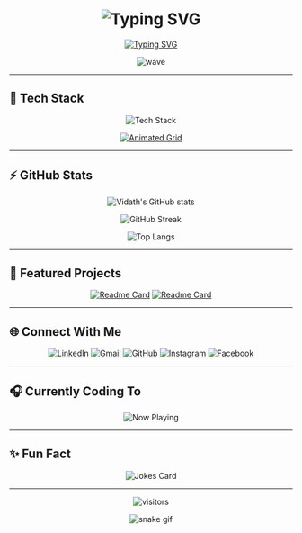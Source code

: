 <h1 align="center">
  <img src="https://readme-typing-svg.demolab.com?font=Fira+Code&size=30&pause=1000&color=00F7FF&center=true&vCenter=true&width=435&lines=Hi+I'm+Vidath+Theekshana;CS+Undergraduate+@+SLIIT;Passionate+Web+%26+AI+Developer" alt="Typing SVG" />
</h1>

<p align="center">
  <a href="https://git.io/typing-svg"><img src="https://readme-typing-svg.demolab.com?font=Fira+Code&duration=3000&pause=1000&color=00F7FF&center=true&vCenter=true&width=435&lines=Full-Stack+Developer;AI+Enthusiast;Open+Source+Contributor" alt="Typing SVG" /></a>
</p>

<div align="center">
  
  ![wave](https://user-images.githubusercontent.com/18350557/176309783-0785949b-9127-417c-8b55-ab5a4333674e.gif) 
  
</div>

---

## 🚀 Tech Stack

<p align="center">
  <img src="https://skillicons.dev/icons?i=python,js,react,nodejs,java,c,mysql,html,css,tailwind,git,github,vscode&perline=7&theme=dark" alt="Tech Stack" />
</p>

<div align="center">
  
  [![Animated Grid](https://github-readme-tech-stack.vercel.app/api/cards?title=Tech%20Stack&lineCount=2&line1=python,javascript,typescript,react,nodejs;Python,JavaScript,TypeScript,React,Node.js&line2=html,css,tailwind,mysql,java,c;HTML,CSS,Tailwind,MySQL,Java,C&theme=github_dark)](https://github-readme-tech-stack.vercel.app)
  
</div>

---

## ⚡ GitHub Stats

<div align="center">
  
  ![Vidath's GitHub stats](https://github-readme-stats.vercel.app/api?username=IT23398184&show_icons=true&theme=radical&count_private=true&include_all_commits=true&hide_border=true)
  
  ![GitHub Streak](https://streak-stats.demolab.com?user=IT23398184&theme=radical&hide_border=true&date_format=M%20j%5B%2C%20Y%5D)
  
  ![Top Langs](https://github-readme-stats.vercel.app/api/top-langs/?username=IT23398184&layout=compact&theme=radical&hide_border=true)
  
</div>

---

## 🌟 Featured Projects

<div align="center">
  
  [![Readme Card](https://github-readme-stats.vercel.app/api/pin/?username=IT23398184&repo=your-repo-name&theme=radical)](https://github.com/IT23398184/your-repo-name)
  [![Readme Card](https://github-readme-stats.vercel.app/api/pin/?username=IT23398184&repo=your-repo-name&theme=radical)](https://github.com/IT23398184/your-repo-name)
  
</div>

---

## 🌐 Connect With Me

<p align="center">
  <a href="https://linkedin.com/in/vidath-theekshana" target="_blank">
    <img src="https://img.shields.io/badge/LinkedIn-0077B5?style=for-the-badge&logo=linkedin&logoColor=white" alt="LinkedIn"/>
  </a>
  <a href="mailto:vidaththeekshana@gmail.com">
    <img src="https://img.shields.io/badge/Gmail-D14836?style=for-the-badge&logo=gmail&logoColor=white" alt="Gmail"/>
  </a>
  <a href="https://github.com/IT23398184" target="_blank">
    <img src="https://img.shields.io/badge/GitHub-100000?style=for-the-badge&logo=github&logoColor=white" alt="GitHub"/>
  </a>
  <a href="https://www.instagram.com/vidath._.t" target="_blank">
    <img src="https://img.shields.io/badge/Instagram-E4405F?style=for-the-badge&logo=instagram&logoColor=white" alt="Instagram"/>
  </a>
  <a href="https://www.facebook.com/your-vidath.2003" target="_blank">
    <img src="https://img.shields.io/badge/Facebook-1877F2?style=for-the-badge&logo=facebook&logoColor=white" alt="Facebook"/>
  </a>
</p>

---

## 🎧 Currently Coding To

<p align="center">
  <img src="https://spotify-github-profile.vercel.app/api/view?uid=your-spotify-id&cover_image=true&theme=novatorem&bar_color=53b14f&bar_color_cover=false" alt="Now Playing"/>
</p>

---

## ✨ Fun Fact

<p align="center">
  <img src="https://readme-jokes.vercel.app/api?theme=radical&hideBorder" alt="Jokes Card" />
</p>

---

<div align="center">
  
  ![visitors](https://visitor-badge.glitch.me/badge?page_id=IT23398184.IT23398184&style=flat-square&color=0088cc)
  
</div>

<div align="center">
  
  ![snake gif](https://github.com/IT23398184/IT23398184/blob/output/github-contribution-grid-snake.svg)
  
</div>
